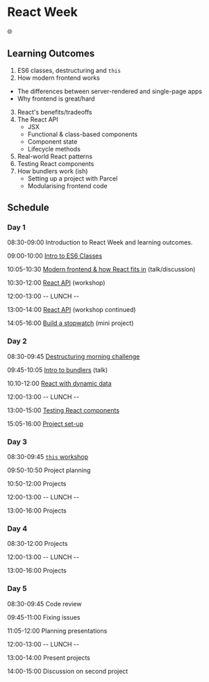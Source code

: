 # React Week

🌐

## Learning Outcomes

1. ES6 classes, destructuring and `this`
2. How modern frontend works
  - The differences between server-rendered and single-page apps
  - Why frontend is great/hard
3. React's benefits/tradeoffs
4. The React API
    - JSX
    - Functional & class-based components
    - Component state
    - Lifecycle methods
5. Real-world React patterns
6. Testing React components
7. How bundlers work (ish)
    - Setting up a project with Parcel
    - Modularising frontend code

## Schedule

### Day 1

08:30-09:00 Introduction to React Week and learning outcomes.

09:00-10:00 [Intro to ES6 Classes](https://github.com/oliverjam/es6-class-intro)

10:05-10:30 [Modern frontend & how React fits in](https://hackmd.io/p/ByCFXmrZN#/) (talk/discussion)

10:30-12:00 [React API](https://github.com/oliverjam/intro-react-workshop) (workshop)

12:00-13:00 -- LUNCH --

13:00-14:00 [React API](https://github.com/oliverjam/intro-react-workshop) (workshop continued)

14:05-16:00 [Build a stopwatch](https://github.com/oliverjam/intro-react-workshop/blob/master/workshop-top-notch-stopwatch) (mini project)

### Day 2

08:30-09:45 [Destructuring morning challenge](https://github.com/oliverjam/learn-destructuring)

09:45-10:05 [Intro to bundlers](https://hackmd.io/p/rJBLi5mSf) (talk)

10.10-12:00 [React with dynamic data](https://github.com/sofiapoh/react-dynamic-data-workshop)

12:00-13:00 -- LUNCH --

13:00-15:00 [Testing React components](https://github.com/oliverjam/learn-react-testing)

15:05-16:00 [Project set-up](https://github.com/oliverjam/fac-react-project)

### Day 3

08:30-09:45 [`this` workshop](https://github.com/ZooeyMiller/ws-what-is-this)

09:50-10:50 Project planning

10:50-12:00 Projects

12:00-13:00 -- LUNCH --

13:00-16:00 Projects

### Day 4

08:30-12:00 Projects

12:00-13:00 -- LUNCH --

13:00-16:00 Projects

### Day 5

08:30-09:45 Code review

09:45-11:00 Fixing issues

11:05-12:00 Planning presentations

12:00-13:00 -- LUNCH --

13:00-14:00 Present projects

14:00-15:00 Discussion on second project
